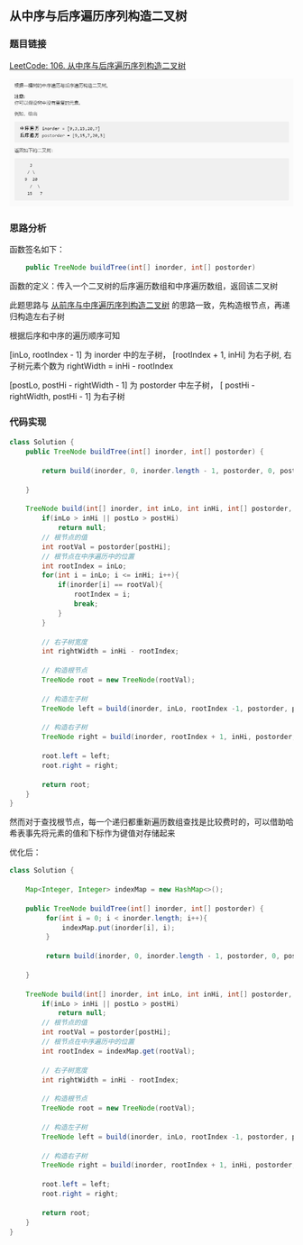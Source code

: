 ##  从中序与后序遍历序列构造二叉树

### 题目链接

[LeetCode: 106. 从中序与后序遍历序列构造二叉树](https://leetcode-cn.com/problems/construct-binary-tree-from-inorder-and-postorder-traversal/)


![img.png](../pics/从中序与后序遍历序列构造二叉树.png)

### 思路分析

函数签名如下：

```java
    public TreeNode buildTree(int[] inorder, int[] postorder)
```
函数的定义：传入一个二叉树的后序遍历数组和中序遍历数组，返回该二叉树

此题思路与 [从前序与中序遍历序列构造二叉树](https://github.com/CheneyKwok/algorithm-notes/blob/main/notes/%E4%BB%8E%E5%89%8D%E5%BA%8F%E4%B8%8E%E4%B8%AD%E5%BA%8F%E9%81%8D%E5%8E%86%E5%BA%8F%E5%88%97%E6%9E%84%E9%80%A0%E4%BA%8C%E5%8F%89%E6%A0%91.md)
的思路一致，先构造根节点，再递归构造左右子树

根据后序和中序的遍历顺序可知

[inLo, rootIndex - 1] 为 inorder 中的左子树， [rootIndex + 1, inHi] 为右子树, 右子树元素个数为 rightWidth = inHi - rootIndex

[postLo, postHi - rightWidth - 1] 为 postorder 中左子树， [ postHi - rightWidth, postHi - 1] 为右子树

### 代码实现

```java
class Solution {
    public TreeNode buildTree(int[] inorder, int[] postorder) {

        return build(inorder, 0, inorder.length - 1, postorder, 0, postorder.length - 1);

    }

    TreeNode build(int[] inorder, int inLo, int inHi, int[] postorder, int postLo, int postHi){
        if(inLo > inHi || postLo > postHi)
            return null;
        // 根节点的值
        int rootVal = postorder[postHi];
        // 根节点在中序遍历中的位置
        int rootIndex = inLo;
        for(int i = inLo; i <= inHi; i++){
            if(inorder[i] == rootVal){
                rootIndex = i;
                break;
            }
        }

        // 右子树宽度
        int rightWidth = inHi - rootIndex;

        // 构造根节点
        TreeNode root = new TreeNode(rootVal);

        // 构造左子树
        TreeNode left = build(inorder, inLo, rootIndex -1, postorder, postLo, postHi - rightWidth -1);

        // 构造右子树
        TreeNode right = build(inorder, rootIndex + 1, inHi, postorder, postHi - rightWidth, postHi - 1);

        root.left = left;
        root.right = right;

        return root;
    }
}
```
然而对于查找根节点，每一个递归都重新遍历数组查找是比较费时的，可以借助哈希表事先将元素的值和下标作为键值对存储起来

优化后：

```java
class Solution {

    Map<Integer, Integer> indexMap = new HashMap<>();
    
    public TreeNode buildTree(int[] inorder, int[] postorder) {
         for(int i = 0; i < inorder.length; i++){
             indexMap.put(inorder[i], i);
         }
         
         return build(inorder, 0, inorder.length - 1, postorder, 0, postorder.length - 1);

    }

    TreeNode build(int[] inorder, int inLo, int inHi, int[] postorder, int postLo, int postHi){
        if(inLo > inHi || postLo > postHi)
            return null;
        // 根节点的值
        int rootVal = postorder[postHi];
        // 根节点在中序遍历中的位置
        int rootIndex = indexMap.get(rootVal);

        // 右子树宽度
        int rightWidth = inHi - rootIndex;

        // 构造根节点
        TreeNode root = new TreeNode(rootVal);
        
        // 构造左子树
        TreeNode left = build(inorder, inLo, rootIndex -1, postorder, postLo, postHi - rightWidth -1);

        // 构造右子树
        TreeNode right = build(inorder, rootIndex + 1, inHi, postorder, postHi - rightWidth, postHi - 1);

        root.left = left;
        root.right = right;

        return root;
    }
}
```




